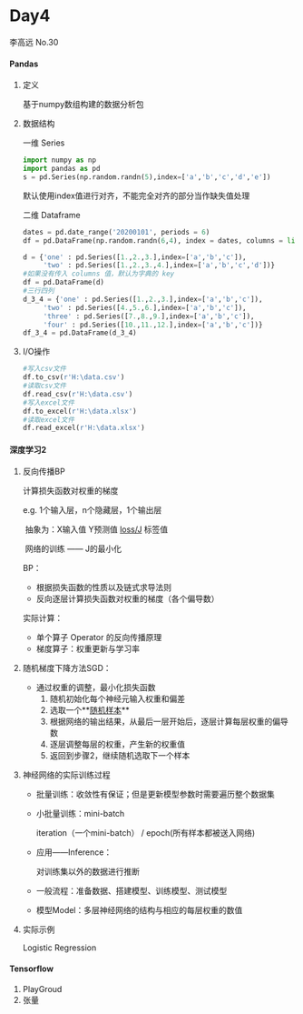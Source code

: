 # Day4

李高远 No.30

#### Pandas

1. 定义

   基于numpy数组构建的数据分析包

2. 数据结构

   一维 Series

   ```python
   import numpy as np
   import pandas as pd
   s = pd.Series(np.random.randn(5),index=['a','b','c','d','e'])
   ```

   默认使用index值进行对齐，不能完全对齐的部分当作缺失值处理

   二维 Dataframe

   ```python
   dates = pd.date_range('20200101', periods = 6)
   df = pd.DataFrame(np.random.randn(6,4), index = dates, columns = list('ABCD'))
   
   d = {'one' : pd.Series([1.,2.,3.],index=['a','b','c']),
        'two' : pd.Series([1.,2.,3.,4.],index=['a','b','c','d'])}
   #如果没有传入 columns 值，默认为字典的 key
   df = pd.DataFrame(d)
   #三行四列
   d_3_4 = {'one' : pd.Series([1.,2.,3.],index=['a','b','c']),
        'two' : pd.Series([4.,5.,6.],index=['a','b','c']),
        'three' : pd.Series([7.,8.,9.],index=['a','b','c']),
        'four' : pd.Series([10.,11.,12.],index=['a','b','c'])}
   df_3_4 = pd.DataFrame(d_3_4)
   ```

3. I/O操作

   ```python
   #写入csv文件
   df.to_csv(r'H:\data.csv')
   #读取csv文件
   df.read_csv(r'H:\data.csv')
   #写入excel文件
   df.to_excel(r'H:\data.xlsx')
   #读取excel文件
   df.read_excel(r'H:\data.xlsx')
   ```



#### 深度学习2

1. 反向传播BP

   计算损失函数对权重的梯度

   e.g. 1个输入层，n个隐藏层，1个输出层  

   ​        抽象为：X输入值    Y预测值  <u>loss/J</u>  标签值

   ​        网络的训练 ——  J的最小化

   BP：

   - 根据损失函数的性质以及链式求导法则
   - 反向逐层计算损失函数对权重的梯度（各个偏导数）

    实际计算：

   - 单个算子 Operator 的反向传播原理
   - 梯度算子：权重更新与学习率

2. 随机梯度下降方法SGD：

   - 通过权重的调整，最小化损失函数
     1. 随机初始化每个神经元输入权重和偏差
     2. 选取一个**<u>随机样本</u>**
     3. 根据网络的输出结果，从最后一层开始后，逐层计算每层权重的偏导数
     4. 逐层调整每层的权重，产生新的权重值
     5. 返回到步骤2，继续随机选取下一个样本

3. 神经网络的实际训练过程

   - 批量训练：收敛性有保证；但是更新模型参数时需要遍历整个数据集

   - 小批量训练：mini-batch

     iteration（一个mini-batch） / epoch(所有样本都被送入网络)

   - 应用——Inference：

     对训练集以外的数据进行推断

   - 一般流程：准备数据、搭建模型、训练模型、测试模型

   - 模型Model：多层神经网络的结构与相应的每层权重的数值

4. 实际示例

   Logistic Regression

#### Tensorflow

1. PlayGroud
2. 张量 